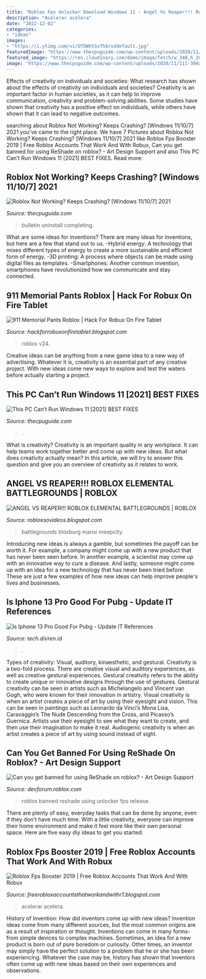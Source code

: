 ```yaml
---
title: "Roblox Fps Unlocker Download Windows 11 - Angel Vs Reaper!!! Roblox Elemental Battlegrounds"
description: "Acelerar acelera"
date: "2022-12-02"
categories:
- "ideas"
images:
- "https://i.ytimg.com/vi/OTOWXtSvTh8/sddefault.jpg"
featuredImage: "https://www.thecpuguide.com/wp-content/uploads/2020/11/111-300x246.jpg"
featured_image: "https://res.cloudinary.com/demo/image/fetch/w_340,h_200,c_crop,g_face/https://www.thesun.co.uk/wp-content/uploads/2018/07/roblox-games-servers.png?strip=all&amp;qualit!   y=100&amp;w=1200&amp;h=800&amp;crop=1"
image: "https://www.thecpuguide.com/wp-content/uploads/2020/11/111-300x246.jpg"
---
```



Effects of creativity on individuals and societies: What research has shown about the effects of creativity on individuals and societies?
Creativity is an important factor in human societies, as it can help to improve communication, creativity and problem-solving abilities. Some studies have shown that creativity has a positive effect on individuals, while others have shown that it can lead to negative outcomes.

	

		
searching about Roblox Not Working? Keeps Crashing? [Windows 11/10/7] 2021 you've came to the right place. We have 7 Pictures about Roblox Not Working? Keeps Crashing? [Windows 11/10/7] 2021 like Roblox Fps Booster 2019 | Free Roblox Accounts That Work And With Robux, Can you get banned for using ReShade on roblox? - Art Design Support and also This PC Can’t Run Windows 11 [2021] BEST FIXES. Read more:
		
    
## Roblox Not Working? Keeps Crashing? [Windows 11/10/7] 2021

<img loading=lazy src="https://www.thecpuguide.com/wp-content/uploads/2020/11/111-300x246.jpg" onerror="this.onerror=null;this.src='https://tse4.mm.bing.net/th?id=OIP.UfWHUtSD5irTrCywfQ7GwwAAAA&amp;pid=15.1';" alt="Roblox Not Working? Keeps Crashing? [Windows 11/10/7] 2021">

_Source: thecpuguide.com_

>bulletin uninstall completing. 

	

What are some ideas for inventions?
There are many ideas for inventions, but here are a few that stand out to us. 
-Hybrid energy: A technology that mixes different types of energy to create a more sustainable and efficient form of energy.
-3D printing: A process where objects can be made using digital files as templates.
-Smartphones: Another common invention, smartphones have revolutionized how we communicate and stay connected.

    
## 911 Memorial Pants Roblox | Hack For Robux On Fire Tablet

<img loading=lazy src="https://res.cloudinary.com/demo/image/fetch/w_340,h_200,c_crop,g_face/https://www.thesun.co.uk/wp-content/uploads/2018/07/roblox-games-servers.png?strip=all&amp;qualit!   y=100&amp;w=1200&amp;h=800&amp;crop=1" onerror="this.onerror=null;this.src='https://tse2.mm.bing.net/th?id=OIP.2l6pJxQO88FrH2rGUF_NKwAAAA&amp;pid=15.1';" alt="911 Memorial Pants Roblox | Hack For Robux On Fire Tablet">

_Source: hackforrobuxonfiretablet.blogspot.com_

>roblox v24. 

	

Creative ideas can be anything from a new game idea to a new way of advertising. Whatever it is, creativity is an essential part of any creative project. With new ideas come new ways to explore and test the waters before actually starting a project.

    
## This PC Can’t Run Windows 11 [2021] BEST FIXES

<img loading=lazy src="https://www.thecpuguide.com/wp-content/uploads/2021/08/IMG_20210802_112818-1-225x300.jpg" onerror="this.onerror=null;this.src='https://tse2.mm.bing.net/th?id=OIP.UBYhJD_Zu3UFIkZhpKz-ZAAAAA&amp;pid=15.1';" alt="This PC Can’t Run Windows 11 [2021] BEST FIXES">

_Source: thecpuguide.com_

>. 

	

What is creativity?
Creativity is an important quality in any workplace. It can help teams work together better and come up with new ideas. But what does creativity actually mean? In this article, we will try to answer this question and give you an overview of creativity as it relates to work.

    
## ANGEL VS REAPER!!! ROBLOX ELEMENTAL BATTLEGROUNDS | ROBLOX

<img loading=lazy src="https://i.ytimg.com/vi/OTOWXtSvTh8/sddefault.jpg" onerror="this.onerror=null;this.src='https://tse4.mm.bing.net/th?id=OIP.ikKDLPahF1bDB5hPTod3gQHaFj&amp;pid=15.1';" alt="ANGEL VS REAPER!!! ROBLOX ELEMENTAL BATTLEGROUNDS | ROBLOX">

_Source: robloxsovideos.blogspot.com_

>battlegrounds bloxburg mansi meepcity. 

	

Introducing new ideas is always a gamble, but sometimes the payoff can be worth it. For example, a company might come up with a new product that has never been seen before. In another example, a scientist may come up with an innovative way to cure a disease. And lastly, someone might come up with an idea for a new technology that has never been tried before. These are just a few examples of how new ideas can help improve people's lives and businesses.

    
## Is Iphone 13 Pro Good For Pubg - Update IT References

<img loading=lazy src="https://tech.divren.id/wp-content/uploads/2022/08/th-1869.jpg" onerror="this.onerror=null;this.src='https://tse1.mm.bing.net/th?id=OIP.RISxd9FfVcPctMNWKNn7zgHaEK&amp;pid=15.1';" alt="Is Iphone 13 Pro Good For Pubg - Update IT References">

_Source: tech.divren.id_

>. 

	

Types of creativity: Visual, auditory, kinaesthetic, and gestural.
Creativity is a two-fold process. There are creative visual and auditory experiences, as well as creative gestural experiences. Gestural creativity refers to the ability to create unique or innovative designs through the use of gestures. Gestural creativity can be seen in artists such as Michelangelo and Vincent van Gogh, who were known for their innovation in artistry. Visual creativity is when an artist creates a piece of art by using their eyesight and vision. This can be seen in paintings such as Leonardo da Vinci’s Mona Lisa, Caravaggio’s The Nude Descending from the Cross, and Picasso’s Guernica. Artists use their eyesight to see what they want to create, and then use their imagination to make it real. Audiogenic creativity is when an artist creates a piece of art by using sound instead of sight.

    
## Can You Get Banned For Using ReShade On Roblox? - Art Design Support

<img loading=lazy src="https://doy2mn9upadnk.cloudfront.net/uploads/default/original/3X/3/e/3e6df0fa77c91fb1244673e6af05cb46648d76a9.png" onerror="this.onerror=null;this.src='https://tse3.mm.bing.net/th?id=OIP.A5X1uYgF1KLzgxcDJRYW1QAAAA&amp;pid=15.1';" alt="Can you get banned for using ReShade on roblox? - Art Design Support">

_Source: devforum.roblox.com_

>roblox banned reshade using unlocker fps release. 

	

There are plenty of easy, everyday tasks that can be done by anyone, even if they don't have much time. With a little creativity, everyone can improve their home environment and make it feel more like their own personal space. Here are five easy diy ideas to get you started: 

    
## Roblox Fps Booster 2019 | Free Roblox Accounts That Work And With Robux

<img loading=lazy src="https://i.ytimg.com/vi/3iqJpO5iqIU/maxresdefault.jpg" onerror="this.onerror=null;this.src='https://tse2.mm.bing.net/th?id=OIP.0fG-yiOuOYCf1H0gJmFKBQHaEK&amp;pid=15.1';" alt="Roblox Fps Booster 2019 | Free Roblox Accounts That Work And With Robux">

_Source: freerobloxaccountsthatworkandwithr1.blogspot.com_

>acelerar acelera. 

	

History of Invention: How did inventors come up with new ideas?
Invention ideas come from many different sources, but the most common origins are as a result of inspiration or thought. Inventions can come in many forms- from simple devices to complex machines. Sometimes, an idea for a new product is born out of pure boredom or curiosity. Other times, an inventor may simply have the perfect solution to a problem that he or she has been experiencing. Whatever the case may be, history has shown that inventors often come up with new ideas based on their own experiences and observations.

